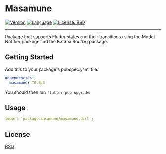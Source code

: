 # Masamune

[![Version](https://img.shields.io/badge/version-0.8.3-blue.svg)](https://mathru.net)
[![Language](https://img.shields.io/badge/language-dart-blue.svg)](https://dart.dev/)
[![License: BSD](https://img.shields.io/badge/license-BSD-purple.svg)](https://opensource.org/licenses/BSD-3-Clause)

---------------------------------------

Package that supports Flutter states and their transitions using the Model Nofifier package and the Katana Routing package.

## Getting Started

Add this to your package's pubspec.yaml file:
```yaml
dependencies:
  masamune: ^0.8.3
```
You should then run `flutter pub upgrade`.

## Usage

```yaml
import 'package:masamune/masamune.dart';
```

## License

[BSD](LICENSE)